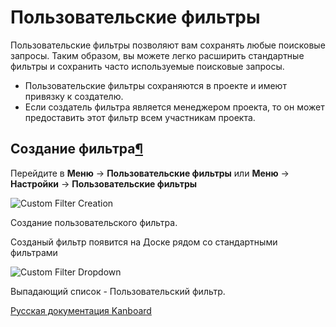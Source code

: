 Пользовательские фильтры
========================

Пользовательские фильтры позволяют вам сохранять любые поисковые запросы. Таким образом, вы можете легко расширить стандартные фильтры и сохранить часто используемые поисковые запросы.

-   Пользовательские фильтры сохраняются в проекте и имеют привязку к создателю.
-   Если создатель фильтра является менеджером проекта, то он может предоставить этот фильтр всем участникам проекта.


Создание фильтра[¶](#filter-creation "Ссылка на этот заголовок")
----------------------------------------------------------------


Перейдите в **Меню** -\> **Пользовательские фильтры** или **Меню** -\> **Настройки** -\> **Пользовательские фильтры**

![Custom Filter Creation](screenshots/custom-filter-creation.png)

Создание пользовательского фильтра.



Созданый фильтр появится на Доске рядом со стандартными фильтрами

![Custom Filter Dropdown](screenshots/custom-filter-dropdown.png)

Выпадающий список - Пользовательский фильтр.




 



[Русская документация Kanboard](http://kanboard.ru/doc/)

